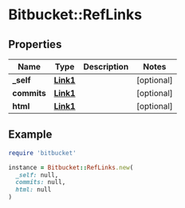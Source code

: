 # Bitbucket::RefLinks

## Properties

| Name | Type | Description | Notes |
| ---- | ---- | ----------- | ----- |
| **_self** | [**Link1**](Link1.md) |  | [optional] |
| **commits** | [**Link1**](Link1.md) |  | [optional] |
| **html** | [**Link1**](Link1.md) |  | [optional] |

## Example

```ruby
require 'bitbucket'

instance = Bitbucket::RefLinks.new(
  _self: null,
  commits: null,
  html: null
)
```

